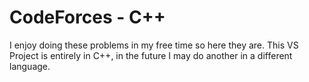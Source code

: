 # CodeForces - C++
I enjoy doing these problems in my free time so here they are.  This VS Project is entirely in C++, in the future I may do another in a different language.
